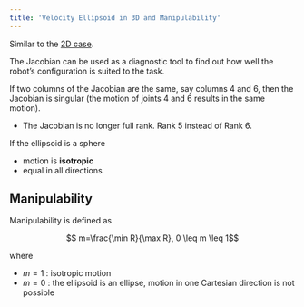 ```yaml
---
title: 'Velocity Ellipsoid in 3D and Manipulability'
---
```


Similar to the [2D case](#velocity-ellipse-in-2d). 

The Jacobian can be used as a diagnostic tool to find out how well the robot’s configuration is suited to the task.

If two columns of the Jacobian are the same, say columns 4 and 6,  then the Jacobian is singular (the motion of joints 4 and 6 results in the same motion).

* The Jacobian is no longer full rank. Rank 5 instead of Rank 6.

If the ellipsoid is a sphere

* motion is **isotropic**
* equal in all directions

## Manipulability

Manipulability is defined as 

$$ m=\frac{\min R}{\max R}, 0 \leq m \leq 1$$

where

* $m=1$ : isotropic motion
* $m=0$ : the ellipsoid is an ellipse, motion in one Cartesian direction is not possible
